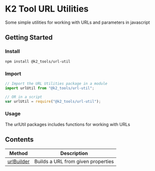 # K2 Tool URL Utilities
Some simple utilities for working with URLs and parameters in javascript

## Getting Started

### Install
```
npm install @k2_tools/url-util
```

### Import
```javascript
// Import the URL Utilities package in a module
import urlUtil from "@k2_tools/url-util";

// OR in a script
var urlUtil = require("@k2_tools/url-util");
```

### Usage

The urlUtil packages includes functions for working with URLs

## Contents

| Method | Description |
| --- | --- |
| [urlBuilder](./docs/URL_BUILDER.md) | Builds a URL from given properties |

